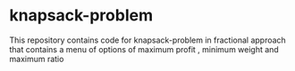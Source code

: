 # knapsack-problem
This repository contains code for knapsack-problem in fractional approach that contains a menu of options of maximum profit , minimum weight and maximum ratio
